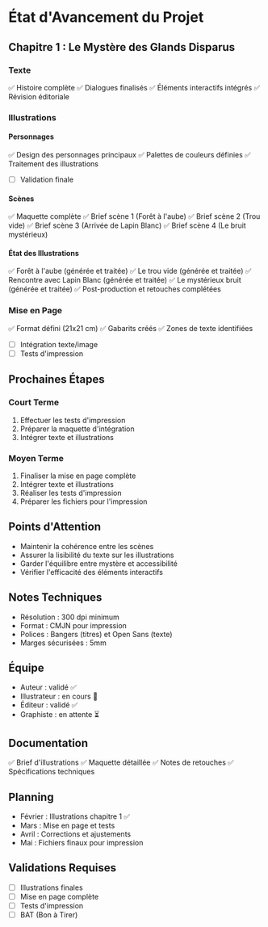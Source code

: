 # État d'Avancement du Projet

## Chapitre 1 : Le Mystère des Glands Disparus

### Texte
✅ Histoire complète
✅ Dialogues finalisés
✅ Éléments interactifs intégrés
✅ Révision éditoriale

### Illustrations
#### Personnages
✅ Design des personnages principaux
✅ Palettes de couleurs définies
✅ Traitement des illustrations
- [ ] Validation finale

#### Scènes
✅ Maquette complète
✅ Brief scène 1 (Forêt à l'aube)
✅ Brief scène 2 (Trou vide)
✅ Brief scène 3 (Arrivée de Lapin Blanc)
✅ Brief scène 4 (Le bruit mystérieux)

#### État des Illustrations
✅ Forêt à l'aube (générée et traitée)
✅ Le trou vide (générée et traitée)
✅ Rencontre avec Lapin Blanc (générée et traitée)
✅ Le mystérieux bruit (générée et traitée)
✅ Post-production et retouches complétées

### Mise en Page
✅ Format défini (21x21 cm)
✅ Gabarits créés
✅ Zones de texte identifiées
- [ ] Intégration texte/image
- [ ] Tests d'impression

## Prochaines Étapes

### Court Terme
1. Effectuer les tests d'impression
2. Préparer la maquette d'intégration
3. Intégrer texte et illustrations

### Moyen Terme
1. Finaliser la mise en page complète
2. Intégrer texte et illustrations
3. Réaliser les tests d'impression
4. Préparer les fichiers pour l'impression

## Points d'Attention
- Maintenir la cohérence entre les scènes
- Assurer la lisibilité du texte sur les illustrations
- Garder l'équilibre entre mystère et accessibilité
- Vérifier l'efficacité des éléments interactifs

## Notes Techniques
- Résolution : 300 dpi minimum
- Format : CMJN pour impression
- Polices : Bangers (titres) et Open Sans (texte)
- Marges sécurisées : 5mm

## Équipe
- Auteur : validé ✅
- Illustrateur : en cours 🔄
- Éditeur : validé ✅
- Graphiste : en attente ⏳

## Documentation
✅ Brief d'illustrations
✅ Maquette détaillée
✅ Notes de retouches
✅ Spécifications techniques

## Planning
- Février : Illustrations chapitre 1 ✅
- Mars : Mise en page et tests
- Avril : Corrections et ajustements
- Mai : Fichiers finaux pour impression

## Validations Requises
- [ ] Illustrations finales
- [ ] Mise en page complète
- [ ] Tests d'impression
- [ ] BAT (Bon à Tirer)